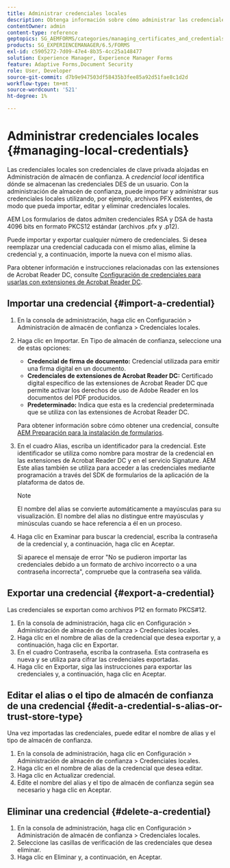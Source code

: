 ```yaml
---
title: Administrar credenciales locales
description: Obtenga información sobre cómo administrar las credenciales locales mediante la administración del almacén de confianza. AEM Los formularios de datos admiten credenciales RSA y DSA en formularios PKCS12 estándar.
contentOwner: admin
content-type: reference
geptopics: SG_AEMFORMS/categories/managing_certificates_and_credentials
products: SG_EXPERIENCEMANAGER/6.5/FORMS
exl-id: c5905272-7d09-47e4-8b35-4cc25a148477
solution: Experience Manager, Experience Manager Forms
feature: Adaptive Forms,Document Security
role: User, Developer
source-git-commit: d7b9e947503df58435b3fee85a92d51fae8c1d2d
workflow-type: tm+mt
source-wordcount: '521'
ht-degree: 1%

---
```


# Administrar credenciales locales {#managing-local-credentials}

Las credenciales locales son credenciales de clave privada alojadas en Administración de almacén de confianza. A *credencial local* identifica dónde se almacenan las credenciales DES de un usuario. Con la administración de almacén de confianza, puede importar y administrar sus credenciales locales utilizando, por ejemplo, archivos PFX existentes, de modo que pueda importar, editar y eliminar credenciales locales.

AEM Los formularios de datos admiten credenciales RSA y DSA de hasta 4096 bits en formato PKCS12 estándar (archivos .pfx y .p12).

Puede importar y exportar cualquier número de credenciales. Si desea reemplazar una credencial caducada con el mismo alias, elimine la credencial y, a continuación, importe la nueva con el mismo alias.

Para obtener información e instrucciones relacionadas con las extensiones de Acrobat Reader DC, consulte [Configuración de credenciales para usarlas con extensiones de Acrobat Reader DC](/help/forms/using/admin-help/configuring-credentials-acrobat-reader-dc.md#configuring-credentials-for-use-with-acrobat-reader-dc-extensions).

## Importar una credencial {#import-a-credential}

1. En la consola de administración, haga clic en Configuración > Administración de almacén de confianza > Credenciales locales.
1. Haga clic en Importar. En Tipo de almacén de confianza, seleccione una de estas opciones:

   * **Credencial de firma de documento:** Credencial utilizada para emitir una firma digital en un documento.
   * **Credenciales de extensiones de Acrobat Reader DC:** Certificado digital específico de las extensiones de Acrobat Reader DC que permite activar los derechos de uso de Adobe Reader en los documentos del PDF producidos.
   * **Predeterminado:** Indica que esta es la credencial predeterminada que se utiliza con las extensiones de Acrobat Reader DC.

   Para obtener información sobre cómo obtener una credencial, consulte [AEM Preparación para la instalación de formularios](https://helpx.adobe.com/pdf/aem-forms/6-3/prepare-install-single-server.pdf).

1. En el cuadro Alias, escriba un identificador para la credencial. Este identificador se utiliza como nombre para mostrar de la credencial en las extensiones de Acrobat Reader DC y en el servicio Signature. AEM Este alias también se utiliza para acceder a las credenciales mediante programación a través del SDK de formularios de la aplicación de la plataforma de datos de.

   >[!NOTE]
   >
   >El nombre del alias se convierte automáticamente a mayúsculas para su visualización. El nombre del alias no distingue entre mayúsculas y minúsculas cuando se hace referencia a él en un proceso.

1. Haga clic en Examinar para buscar la credencial, escriba la contraseña de la credencial y, a continuación, haga clic en Aceptar.

   Si aparece el mensaje de error &quot;No se pudieron importar las credenciales debido a un formato de archivo incorrecto o a una contraseña incorrecta&quot;, compruebe que la contraseña sea válida.

## Exportar una credencial {#export-a-credential}

Las credenciales se exportan como archivos P12 en formato PKCS#12.

1. En la consola de administración, haga clic en Configuración > Administración de almacén de confianza > Credenciales locales.
1. Haga clic en el nombre de alias de la credencial que desea exportar y, a continuación, haga clic en Exportar.
1. En el cuadro Contraseña, escriba la contraseña. Esta contraseña es nueva y se utiliza para cifrar las credenciales exportadas.
1. Haga clic en Exportar, siga las instrucciones para exportar las credenciales y, a continuación, haga clic en Aceptar.

## Editar el alias o el tipo de almacén de confianza de una credencial {#edit-a-credential-s-alias-or-trust-store-type}

Una vez importadas las credenciales, puede editar el nombre de alias y el tipo de almacén de confianza.

1. En la consola de administración, haga clic en Configuración > Administración de almacén de confianza > Credenciales locales.
1. Haga clic en el nombre de alias de la credencial que desea editar.
1. Haga clic en Actualizar credencial.
1. Edite el nombre del alias y el tipo de almacén de confianza según sea necesario y haga clic en Aceptar.

## Eliminar una credencial {#delete-a-credential}

1. En la consola de administración, haga clic en Configuración > Administración de almacén de confianza > Credenciales locales.
1. Seleccione las casillas de verificación de las credenciales que desea eliminar.
1. Haga clic en Eliminar y, a continuación, en Aceptar.
